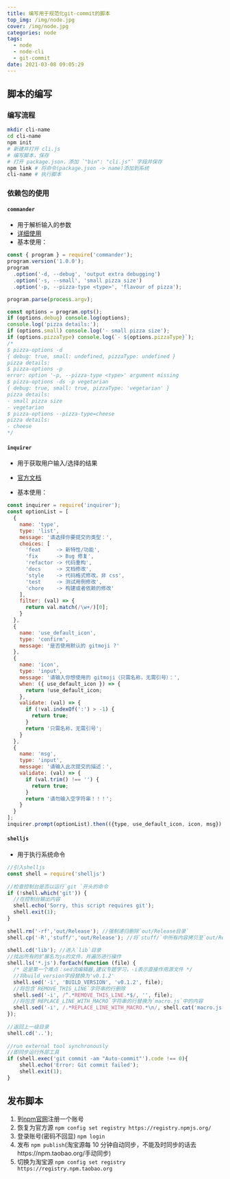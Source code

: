 ```yaml
---
title: 编写用于规范化git-commit的脚本
top_img: /img/node.jpg
cover: /img/node.jpg
categories: node
tags:
  - node
  - node-cli
  - git-commit
date: 2021-03-08 09:05:29
---
```


## 脚本的编写

### 编写流程

```bash
mkdir cli-name
cd cli-name
npm init
# 新建并打开 cli.js
# 编写脚本，保存
# 打开 package.json，添加 `"bin": "cli.js"` 字段并保存
npm link # 将命令(package.json -> name)添加到系统
cli-name # 执行脚本
```

### 依赖包的使用

#### `commander`

- 用于解析输入的参数
- [详细使用](https://github.com/tj/commander.js/blob/HEAD/Readme_zh-CN.md)
- 基本使用：

```js
const { program } = require('commander');
program.version('1.0.0');
program
  .option('-d, --debug', 'output extra debugging')
  .option('-s, --small', 'small pizza size')
  .option('-p, --pizza-type <type>', 'flavour of pizza');

program.parse(process.argv);

const options = program.opts();
if (options.debug) console.log(options);
console.log('pizza details:');
if (options.small) console.log('- small pizza size');
if (options.pizzaType) console.log(`- ${options.pizzaType}`);
/*
$ pizza-options -d
{ debug: true, small: undefined, pizzaType: undefined }
pizza details:
$ pizza-options -p
error: option '-p, --pizza-type <type>' argument missing
$ pizza-options -ds -p vegetarian
{ debug: true, small: true, pizzaType: 'vegetarian' }
pizza details:
- small pizza size
- vegetarian
$ pizza-options --pizza-type=cheese
pizza details:
- cheese
*/
```

#### `inquirer`

- 用于获取用户输入/选择的结果
- [官方文档](https://www.npmjs.com/package/inquirer/v/5.0.1)

- 基本使用：

```js
const inquirer = require('inquirer');
const optionList = [
  {
    name: 'type',
    type: 'list',
    message: '请选择你要提交的类型：',
    choices: [
      'feat     -> 新特性/功能',
      'fix      -> Bug 修复',
      'refactor -> 代码重构',
      'docs     -> 文档修改',
      'style    -> 代码格式修改，非 css',
      'test     -> 测试用例修改',
      'chore    -> 构建或者依赖的修改'
    ],
    filter: (val) => {
      return val.match(/\w+/)[0];
    }
  },
  {
    name: 'use_default_icon',
    type: 'confirm',
    message: '是否使用默认的 gitmoji ?'
  },
  {
    name: 'icon',
    type: 'input',
    message: '请输入你想使用的 gitmoji（只需名称，无需引号）：',
    when: ({ use_default_icon }) => {
      return !use_default_icon;
    },
    validate: (val) => {
      if (!val.indexOf(':') > -1) {
        return true;
      }
      return '只需名称，无需引号';
    }
  },
  {
    name: 'msg',
    type: 'input',
    message: '请输入此次提交的描述：',
    validate: (val) => {
      if (val.trim() !== '') {
        return true;
      }
      return '请勿输入空字符串！！！';
    }
  }
];
inquirer.prompt(optionList).then(({type, use_default_icon, icon, msg}) => {}).catch();
```

#### `shelljs`

- 用于执行系统命令

```js
//引入shelljs
const shell = require('shelljs')
 
//检查控制台是否以运行`git `开头的命令
if (!shell.which('git')) {
  //在控制台输出内容
  shell.echo('Sorry, this script requires git');
  shell.exit(1);
}
 
shell.rm('-rf','out/Release'); //强制递归删除`out/Release目录`
shell.cp('-R','stuff/','out/Release'); //将`stuff/`中所有内容拷贝至`out/Release`目录
 
shell.cd('lib'); //进入`lib`目录
//找出所有的扩展名为js的文件，并遍历进行操作
shell.ls('*.js').forEach(function (file) {
  /* 这是第一个难点：sed流编辑器,建议专题学习，-i表示直接作用源文件 */
  //将build_version字段替换为'v0.1.2'
  shell.sed('-i', 'BUILD_VERSION', 'v0.1.2', file);
  //将包含`REMOVE_THIS_LINE`字符串的行删除
  shell.sed('-i', /^.*REMOVE_THIS_LINE.*$/, '', file);
  //将包含`REPLACE_LINE_WITH_MACRO`字符串的行替换为`macro.js`中的内容
  shell.sed('-i', /.*REPLACE_LINE_WITH_MACRO.*\n/, shell.cat('macro.js'), file);
});
 
//返回上一级目录
shell.cd('..');
 
//run external tool synchronously
//即同步运行外部工具
if (shell.exec('git commit -am "Auto-commit"').code !== 0){
    shell.echo('Error: Git commit failed');
    shell.exit(1);
}
```

## 发布脚本

1. 到[npm官网](https://npmjs.org)注册一个账号
2. 恢复为官方源 `npm config set registry https://registry.npmjs.org/`
3. 登录账号(密码不回显) `npm login`
4. 发布 `npm publish`(淘宝源每 10 分钟自动同步，不能及时同步的话去https://npm.taobao.org/手动同步)
5. 切换为淘宝源 `npm config set registry https://registry.npm.taobao.org`